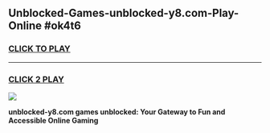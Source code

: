 
## Unblocked-Games-unblocked-y8.com-Play-Online #ok4t6
<h3>
<a href="https://news.freeplayer.one?title=unblocked-y8.com&ref=3">CLICK TO PLAY</a></h3>
<hr>

<h3>
<a href="https://news.freeplayer.one?title=unblocked-y8.com&ref=3">CLICK 2 PLAY</a>
  
</h3>

<a href="https://news.freeplayer.one?title=unblocked-y8.com&ref=3"><img src="https://clearcache.store/games.png"></a>


**unblocked-y8.com games unblocked: Your Gateway to Fun and Accessible Online Gaming**
